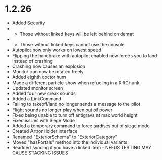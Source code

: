 # 1.2.26
- Added Security 
- - Those without linked keys will be left behind on demat
- - Those without linked keys cannot use the console
- Autopilot now only works on lowest speed
- Flipping the handbrake with autopilot enabled now forces you to land instead of crashing
- Crashing now causes an explosion
- Monitor can now be rotated freely
- Added eighth doctor hum
- Made a different particle show when refueling in a RiftChunk
- Updated monitor screen
- Added four new creak sounds
- Added a LinkCommand
- Failing to takeoff/land no longer sends a message to the pilot
- Flight sounds no longer play when out of power
- Fixed being unable to turn off antigravs at max world height
- Fixed issues with Siege Mode
- Added a temporary command to force tardises out of siege mode
- Created ArtronHolder interface
- Renamed "ExteriorSchema" to "ExteriorCategory"
- Moved "hasPortals" method into the individual variants
- Readded syncing if you have a linked item - NEEDS TESTING MAY CAUSE STACKING ISSUES
